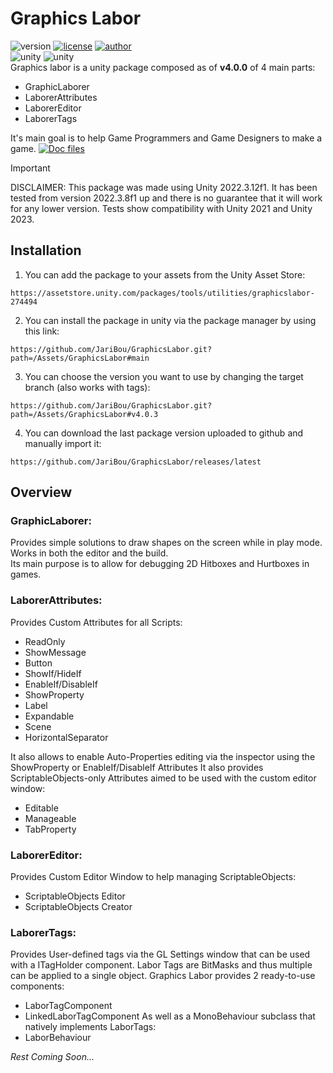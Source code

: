 # Graphics Labor 

![version](https://img.shields.io/badge/Version-4.0.4-blue)
[![license](https://img.shields.io/badge/License-GNU-green)](https://github.com/KSXGitHub/GPL-3.0)
[![author](https://img.shields.io/badge/Author-JariBou-orange)](https://jaribou.github.io/)  
![unity](https://img.shields.io/badge/Unity-2023.2-darkgreen)
![unity](https://img.shields.io/badge/Unity-2022.3-darkgreen)   
Graphics labor is a unity package composed as of **v4.0.0** of 4 main parts:
- GraphicLaborer
- LaborerAttributes
- LaborerEditor
- LaborerTags


It's main goal is to help Game Programmers and Game Designers to make a game.
[![Doc files](https://img.shields.io/badge/Doc-8A2BE2)](https://github.com/JariBou/GraphicsLabor/tree/main/Assets/Documentation)

> [!IMPORTANT]
> DISCLAIMER: This package was made using Unity 2022.3.12f1.
> It has been tested from version 2022.3.8f1 up and there is no guarantee that it will work for any lower version.
> Tests show compatibility with Unity 2021 and Unity 2023.

## Installation

1. You can add the package to your assets from the Unity Asset Store:
```
https://assetstore.unity.com/packages/tools/utilities/graphicslabor-274494
```
2. You can install the package in unity via the package manager by using this link:
```
https://github.com/JariBou/GraphicsLabor.git?path=/Assets/GraphicsLabor#main
```
3. You can choose the version you want to use by changing the target branch (also works with tags):
```
https://github.com/JariBou/GraphicsLabor.git?path=/Assets/GraphicsLabor#v4.0.3
```
4. You can download the last package version uploaded to github and manually import it:
```
https://github.com/JariBou/GraphicsLabor/releases/latest
```


## Overview

### GraphicLaborer:
Provides simple solutions to draw shapes on the screen while in play mode. Works in both the editor and the build.  
Its main purpose is to allow for debugging 2D Hitboxes and Hurtboxes in games.

### LaborerAttributes:
Provides Custom Attributes for all Scripts:
- ReadOnly
- ShowMessage
- Button
- ShowIf/HideIf
- EnableIf/DisableIf
- ShowProperty
- Label
- Expandable
- Scene
- HorizontalSeparator

It also allows to enable Auto-Properties editing via the inspector using the ShowProperty or EnableIf/DisableIf Attributes
It also provides ScriptableObjects-only Attributes aimed to be used with the custom editor window:
- Editable
- Manageable
- TabProperty

### LaborerEditor:
Provides Custom Editor Window to help managing ScriptableObjects:
- ScriptableObjects Editor
- ScriptableObjects Creator

### LaborerTags:

Provides User-defined tags via the GL Settings window that can be used with a ITagHolder component. Labor Tags are BitMasks and thus multiple can be applied to a single object. Graphics Labor provides 2 ready-to-use components:
- LaborTagComponent
- LinkedLaborTagComponent
As well as a MonoBehaviour subclass that natively implements LaborTags:
- LaborBehaviour

*Rest Coming Soon...*

